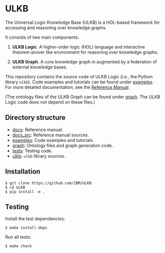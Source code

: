 # ULKB #

The Universal Logic Knowledge Base (ULKB) is a HOL-based framework for
accessing and reasoning over knowledge graphs.

It consists of two main components:

1. **ULKB Logic**. A higher-order logic (HOL) language and interactive
   theorem-prover like environment for reasoning over knowledge graphs.

2. **ULKB Graph**.  A core knowledge graph in augmented by a federation of
   external knowledge bases.

This repository contains the source code of ULKB Logic (i.e., the Python
library `ulkb`). Code examples and tutorials can be found under
[examples](./examples).  For more detailed documentation, see the [Reference
Manual](https://github.ibm/IBM/ULKB/).

(The ontology files of the ULKB Graph can be found under [graph](./graph).
The ULKB Logic code does not depend on these files.)

## Directory structure ##

- [docs](./docs): Reference manual.
- [docs_src](./docs_src): Reference manual sources.
- [examples](./examples): Code examples and tutorials.
- [graph](./graph): Ontology files and graph generation code.
- [tests](./tests): Testing code.
- [ulkb](./ulkb): `ulkb` library sources.

## Installation ##

```shell
$ git clone https://github.com/IBM/ULKB
$ cd ULKB
$ pip install -e .
```

## Testing ##

Install the test dependencies:
```shell
$ make install-deps
```

Run all tests:
```shell
$ make check
```
